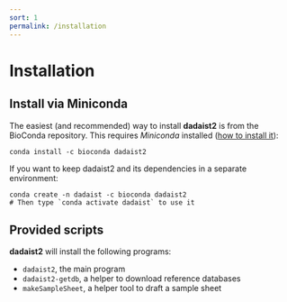 ```yaml
---
sort: 1
permalink: /installation
---
```


# Installation

## Install via Miniconda

The easiest (and recommended) way to install **dadaist2** is from the BioConda repository.
This requires  _Miniconda_ installed ([how to install it](https://docs.conda.io/en/latest/miniconda.html)):

```
conda install -c bioconda dadaist2
```

If you want to keep dadaist2 and its dependencies in a separate environment:

```
conda create -n dadaist -c bioconda dadaist2
# Then type `conda activate dadaist` to use it
```

## Provided scripts

**dadaist2** will install the following programs:

* `dadaist2`, the main program
* `dadaist2-getdb`, a helper to download reference databases
* `makeSampleSheet`, a helper tool to draft a sample sheet
